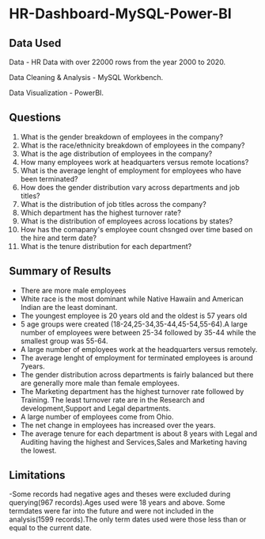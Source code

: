 # HR-Dashboard-MySQL-Power-BI

## Data Used

Data - HR Data with over 22000 rows from the year 2000 to 2020.

Data Cleaning & Analysis - MySQL Workbench.

Data Visualization - PowerBI.

## Questions

1. What is the gender breakdown of employees in the company?
2. What is the race/ethnicity breakdown of employees in the company?
3. What is the age distribution of employees in the company?
4. How many employees work at headquarters versus remote locations?
5. What is the average lenght of employment for employees who have been terminated?
6. How does the gender distribution vary across departments and job titles?
7. What is the distribution of job titles across the company?
8. Which department has the highest turnover rate?
9. What is the distribution of employees across locations by states?
10. How has the comapany's employee count chsnged over time based on the hire and term date?
11. What is the tenure distribution for each department? 

## Summary of Results

- There are more male employees
- White race is the most dominant while Native Hawaiin and American Indian are the least dominant.
- The youngest employee is 20 years old and the oldest is 57 years old
- 5 age groups were created (18-24,25-34,35-44,45-54,55-64).A large number of employees were between 25-34 followed by 35-44 while the smallest group was 55-64.
- A large number of employees work at the headquarters versus remotely.
- The average lenght of employment for terminated employees is around 7years.
- The gender distribution across departments is fairly balanced but there are generally more male than female employees.
- The Marketing department has the highest turnover rate followed by Training. The least turnover rate are in the Research and development,Support and Legal departments.
- A large number of employees come from Ohio.
- The net change in employees has increased over the years.
- The average tenure for each department is about 8 years with Legal and Auditing having the highest and Services,Sales and Marketing having the lowest.

## Limitations

-Some records had negative ages and theses were excluded during querying(967 records).Ages used were 18 years and above.
Some termdates were far into the future and were not included in the analysis(1599 records).The only term dates used were those less than or equal to the current date.
